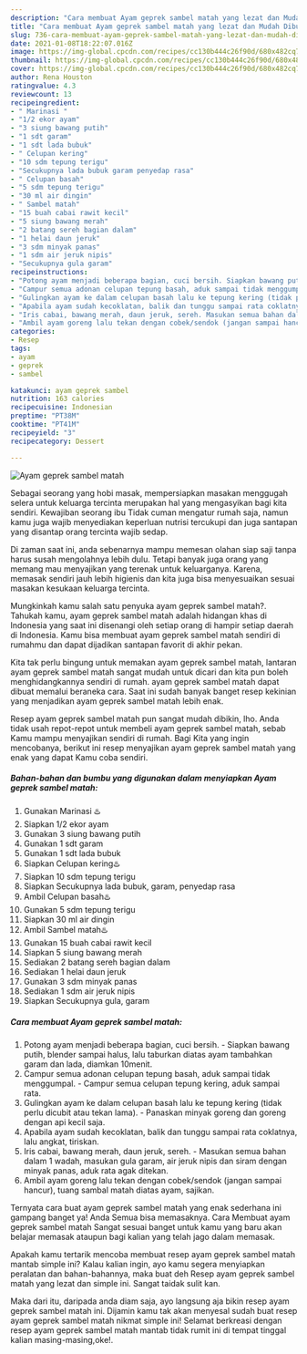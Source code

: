 ```yaml
---
description: "Cara membuat Ayam geprek sambel matah yang lezat dan Mudah Dibuat"
title: "Cara membuat Ayam geprek sambel matah yang lezat dan Mudah Dibuat"
slug: 736-cara-membuat-ayam-geprek-sambel-matah-yang-lezat-dan-mudah-dibuat
date: 2021-01-08T18:22:07.016Z
image: https://img-global.cpcdn.com/recipes/cc130b444c26f90d/680x482cq70/ayam-geprek-sambel-matah-foto-resep-utama.jpg
thumbnail: https://img-global.cpcdn.com/recipes/cc130b444c26f90d/680x482cq70/ayam-geprek-sambel-matah-foto-resep-utama.jpg
cover: https://img-global.cpcdn.com/recipes/cc130b444c26f90d/680x482cq70/ayam-geprek-sambel-matah-foto-resep-utama.jpg
author: Rena Houston
ratingvalue: 4.3
reviewcount: 13
recipeingredient:
- " Marinasi "
- "1/2 ekor ayam"
- "3 siung bawang putih"
- "1 sdt garam"
- "1 sdt lada bubuk"
- " Celupan kering"
- "10 sdm tepung terigu"
- "Secukupnya lada bubuk garam penyedap rasa"
- " Celupan basah"
- "5 sdm tepung terigu"
- "30 ml air dingin"
- " Sambel matah"
- "15 buah cabai rawit kecil"
- "5 siung bawang merah"
- "2 batang sereh bagian dalam"
- "1 helai daun jeruk"
- "3 sdm minyak panas"
- "1 sdm air jeruk nipis"
- "Secukupnya gula garam"
recipeinstructions:
- "Potong ayam menjadi beberapa bagian, cuci bersih. Siapkan bawang putih, blender sampai halus, lalu taburkan diatas ayam tambahkan garam dan lada, diamkan 10menit."
- "Campur semua adonan celupan tepung basah, aduk sampai tidak menggumpal. Campur semua celupan tepung kering, aduk sampai rata."
- "Gulingkan ayam ke dalam celupan basah lalu ke tepung kering (tidak perlu dicubit atau tekan lama). Panaskan minyak goreng dan goreng dengan api kecil saja."
- "Apabila ayam sudah kecoklatan, balik dan tunggu sampai rata coklatnya, lalu angkat, tiriskan."
- "Iris cabai, bawang merah, daun jeruk, sereh. Masukan semua bahan dalam 1 wadah, masukan gula garam, air jeruk nipis dan siram dengan minyak panas, aduk rata agak ditekan."
- "Ambil ayam goreng lalu tekan dengan cobek/sendok (jangan sampai hancur), tuang sambal matah diatas ayam, sajikan."
categories:
- Resep
tags:
- ayam
- geprek
- sambel

katakunci: ayam geprek sambel 
nutrition: 163 calories
recipecuisine: Indonesian
preptime: "PT38M"
cooktime: "PT41M"
recipeyield: "3"
recipecategory: Dessert

---
```



![Ayam geprek sambel matah](https://img-global.cpcdn.com/recipes/cc130b444c26f90d/680x482cq70/ayam-geprek-sambel-matah-foto-resep-utama.jpg)

Sebagai seorang yang hobi masak, mempersiapkan masakan menggugah selera untuk keluarga tercinta merupakan hal yang mengasyikan bagi kita sendiri. Kewajiban seorang ibu Tidak cuman mengatur rumah saja, namun kamu juga wajib menyediakan keperluan nutrisi tercukupi dan juga santapan yang disantap orang tercinta wajib sedap.

Di zaman  saat ini, anda sebenarnya mampu memesan olahan siap saji tanpa harus susah mengolahnya lebih dulu. Tetapi banyak juga orang yang memang mau menyajikan yang terenak untuk keluarganya. Karena, memasak sendiri jauh lebih higienis dan kita juga bisa menyesuaikan sesuai masakan kesukaan keluarga tercinta. 



Mungkinkah kamu salah satu penyuka ayam geprek sambel matah?. Tahukah kamu, ayam geprek sambel matah adalah hidangan khas di Indonesia yang saat ini disenangi oleh setiap orang di hampir setiap daerah di Indonesia. Kamu bisa membuat ayam geprek sambel matah sendiri di rumahmu dan dapat dijadikan santapan favorit di akhir pekan.

Kita tak perlu bingung untuk memakan ayam geprek sambel matah, lantaran ayam geprek sambel matah sangat mudah untuk dicari dan kita pun boleh menghidangkannya sendiri di rumah. ayam geprek sambel matah dapat dibuat memalui beraneka cara. Saat ini sudah banyak banget resep kekinian yang menjadikan ayam geprek sambel matah lebih enak.

Resep ayam geprek sambel matah pun sangat mudah dibikin, lho. Anda tidak usah repot-repot untuk membeli ayam geprek sambel matah, sebab Kamu mampu menyajikan sendiri di rumah. Bagi Kita yang ingin mencobanya, berikut ini resep menyajikan ayam geprek sambel matah yang enak yang dapat Kamu coba sendiri.

<!--inarticleads1-->

##### Bahan-bahan dan bumbu yang digunakan dalam menyiapkan Ayam geprek sambel matah:

1. Gunakan  Marinasi ♨️
1. Siapkan 1/2 ekor ayam
1. Gunakan 3 siung bawang putih
1. Gunakan 1 sdt garam
1. Gunakan 1 sdt lada bubuk
1. Siapkan  Celupan kering♨️
1. Siapkan 10 sdm tepung terigu
1. Siapkan Secukupnya lada bubuk, garam, penyedap rasa
1. Ambil  Celupan basah♨️
1. Gunakan 5 sdm tepung terigu
1. Siapkan 30 ml air dingin
1. Ambil  Sambel matah♨️
1. Gunakan 15 buah cabai rawit kecil
1. Siapkan 5 siung bawang merah
1. Sediakan 2 batang sereh bagian dalam
1. Sediakan 1 helai daun jeruk
1. Gunakan 3 sdm minyak panas
1. Sediakan 1 sdm air jeruk nipis
1. Siapkan Secukupnya gula, garam




<!--inarticleads2-->

##### Cara membuat Ayam geprek sambel matah:

1. Potong ayam menjadi beberapa bagian, cuci bersih. - Siapkan bawang putih, blender sampai halus, lalu taburkan diatas ayam tambahkan garam dan lada, diamkan 10menit.
1. Campur semua adonan celupan tepung basah, aduk sampai tidak menggumpal. - Campur semua celupan tepung kering, aduk sampai rata.
1. Gulingkan ayam ke dalam celupan basah lalu ke tepung kering (tidak perlu dicubit atau tekan lama). - Panaskan minyak goreng dan goreng dengan api kecil saja.
1. Apabila ayam sudah kecoklatan, balik dan tunggu sampai rata coklatnya, lalu angkat, tiriskan.
1. Iris cabai, bawang merah, daun jeruk, sereh. - Masukan semua bahan dalam 1 wadah, masukan gula garam, air jeruk nipis dan siram dengan minyak panas, aduk rata agak ditekan.
1. Ambil ayam goreng lalu tekan dengan cobek/sendok (jangan sampai hancur), tuang sambal matah diatas ayam, sajikan.




Ternyata cara buat ayam geprek sambel matah yang enak sederhana ini gampang banget ya! Anda Semua bisa memasaknya. Cara Membuat ayam geprek sambel matah Sangat sesuai banget untuk kamu yang baru akan belajar memasak ataupun bagi kalian yang telah jago dalam memasak.

Apakah kamu tertarik mencoba membuat resep ayam geprek sambel matah mantab simple ini? Kalau kalian ingin, ayo kamu segera menyiapkan peralatan dan bahan-bahannya, maka buat deh Resep ayam geprek sambel matah yang lezat dan simple ini. Sangat taidak sulit kan. 

Maka dari itu, daripada anda diam saja, ayo langsung aja bikin resep ayam geprek sambel matah ini. Dijamin kamu tak akan menyesal sudah buat resep ayam geprek sambel matah nikmat simple ini! Selamat berkreasi dengan resep ayam geprek sambel matah mantab tidak rumit ini di tempat tinggal kalian masing-masing,oke!.

